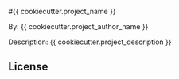 #{{ cookiecutter.project_name }}

By: {{ cookiecutter.project_author_name }}

Description: {{ cookiecutter.project_description }}

## License